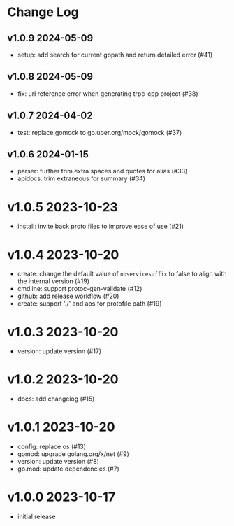 # Change Log

## v1.0.9 2024-05-09

- setup: add search for current gopath and return detailed error (#41)

## v1.0.8 2024-05-09

- fix: url reference error when generating trpc-cpp project (#38)

## v1.0.7 2024-04-02

- test: replace gomock to go.uber.org/mock/gomock (#37)

## v1.0.6 2024-01-15

- parser: further trim extra spaces and quotes for alias (#33)
- apidocs: trim extraneous for summary (#34)

# v1.0.5 2023-10-23

- install: invite back proto files to improve ease of use (#21)

# v1.0.4 2023-10-20

- create: change the default value of `noservicesuffix` to false to align with the internal version (#19)
- cmdline: support protoc-gen-validate (#12) 
- github: add release workflow (#20)
- create: support './' and abs for protofile path (#19) 

# v1.0.3 2023-10-20

- version: update version (#17)

# v1.0.2 2023-10-20

- docs: add changelog (#15)

# v1.0.1 2023-10-20

- config: replace os (#13)
- gomod: upgrade golang.org/x/net (#9)
- version: update version (#8)
- go.mod: update dependencies (#7)

# v1.0.0 2023-10-17

- initial release
